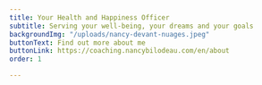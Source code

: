 ```yaml
---
title: Your Health and Happiness Officer
subtitle: Serving your well-being, your dreams and your goals
backgroundImg: "/uploads/nancy-devant-nuages.jpeg"
buttonText: Find out more about me
buttonLink: https://coaching.nancybilodeau.com/en/about
order: 1

---
```

